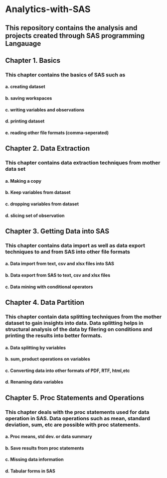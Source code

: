 # Analytics-with-SAS

## This repository contains the analysis and projects created through SAS programming Langauage

## Chapter 1. Basics

### This chapter contains the basics of SAS such as 
#### a. creating dataset
#### b. saving workspaces
#### c. writing variables and observations
#### d. printing dataset
#### e. reading other file formats (comma-seperated)

## Chapter 2. Data Extraction

### This chapter contains data extraction techniques from mother data set
#### a. Making a copy
#### b. Keep variables from dataset
#### c. dropping variables from dataset
#### d. slicing set of observation

## Chapter 3. Getting Data into SAS

### This chapter contains data import as well as data export techniques to and from SAS into other file formats

#### a. Data import from text, csv and xlsx files into SAS 
#### b. Data export from SAS to text, csv and xlsx files
#### c. Data mining with conditional operators

## Chapter 4. Data Partition

### This chapter contain data splitting techniques from the mother dataset to gain insights into data. Data splitting helps in structural analysis of the data by filering on conditions and printing the results into better formats.

#### a. Data splitting by variables
#### b. sum, product operations on variables
#### c. Converting data into other formats of PDF, RTF, html,etc
#### d. Renaming data variables

## Chapter 5. Proc Statements and Operations

### This chapter deals with the proc statements used for data operation in SAS. Data operations such as mean, standard deviation, sum, etc are possible with proc statements. 

#### a. Proc means, std dev. or data summary
#### b. Save results from proc statements
#### c. Missing data information
#### d. Tabular forms in SAS
